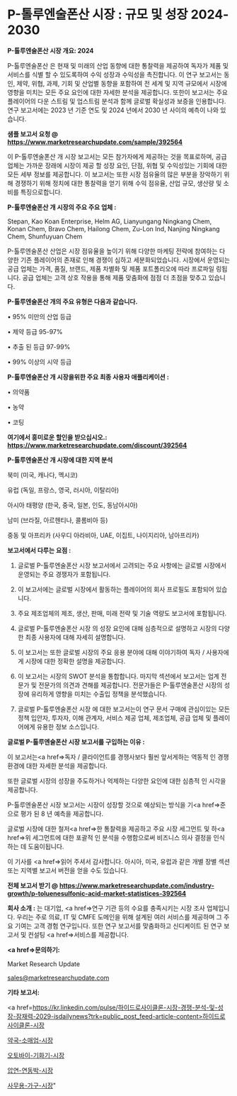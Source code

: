 # P-톨루엔술폰산 시장 : 규모 및 성장 2024-2030

<strong>P-톨루엔술폰산 시장 개요: 2024</strong>

P-톨루엔술폰산 은 현재 및 미래의 산업 동향에 대한 통찰력을 제공하여 독자가 제품 및 서비스를 식별 할 수 있도록하여 수익 성장과 수익성을 촉진합니다. 이 연구 보고서는 동인, 제약, 위협, 과제, 기회 및 산업별 동향을 포함하여 전 세계 및 지역 규모에서 시장에 영향을 미치는 모든 주요 요인에 대한 자세한 분석을 제공합니다. 또한이 보고서는 주요 플레이어의 다운 스트림 및 업스트림 분석과 함께 글로벌 확실성과 보증을 인용합니다. 연구 보고서에는 2023 년 기준 연도 및 2024 년에서 2030 년 사이의 예측이 나와 있습니다.



<strong>샘플 보고서 요청 @ <a href=https://www.marketresearchupdate.com/sample/392564>https://www.marketresearchupdate.com/sample/392564</a></strong>

이 P-톨루엔술폰산 개 시장 보고서는 모든 참가자에게 제공하는 것을 목표로하며, 공급 업체는 가까운 장래에 시장이 제공 할 성장 요인, 단점, 위협 및 수익성있는 기회에 대한 모든 세부 정보를 제공합니다. 이 보고서는 또한 시장 점유율의 많은 부분을 장악하기 위해 경쟁하기 위해 정치에 대한 통찰력을 얻기 위해 수익 점유율, 산업 규모, 생산량 및 소비를 특징으로합니다.



<strong>P-톨루엔술폰산 개 시장의 주요 주요 업체 :</strong>

Stepan, Kao Koan Enterprise, Helm AG, Lianyungang Ningkang Chem, Konan Chem, Bravo Chem, Hailong Chem, Zu-Lon Ind, Nanjing Ningkang Chem, Shunfuyuan Chem

P-톨루엔술폰산 산업은 시장 점유율을 높이기 위해 다양한 마케팅 전략에 참여하는 다양한 기존 플레이어의 존재로 인해 경쟁이 심하고 세분화되었습니다. 시장에서 운영되는 공급 업체는 가격, 품질, 브랜드, 제품 차별화 및 제품 포트폴리오에 따라 프로파일 링됩니다. 공급 업체는 고객 상호 작용을 통해 제품 맞춤화에 점점 더 초점을 맞추고 있습니다.



<strong>P-톨루엔술폰산 개의 주요 유형은 다음과 같습니다.</strong>

• 95% 미만의 산업 등급

• 제약 등급 95-97%

• 추출 된 등급 97-99%

• 99% 이상의 시약 등급



<strong>P-톨루엔술폰산 개 시장을위한 주요 최종 사용자 애플리케이션 :</strong>

• 의약품

• 농약

• 코팅



<strong>여기에서 흥미로운 할인을 받으십시오.: <a href=https://www.marketresearchupdate.com/discount/392564>https://www.marketresearchupdate.com/discount/392564</a></strong>



<strong>P-톨루엔술폰산 개 시장에 대한 지역 분석</strong>

북미 (미국, 캐나다, 멕시코)

유럽 (독일, 프랑스, 영국, 러시아, 이탈리아)

아시아 태평양 (한국, 중국, 일본, 인도, 동남아시아)

남미 (브라질, 아르헨티나, 콜롬비아 등)

중동 및 아프리카 (사우디 아라비아, UAE, 이집트, 나이지리아, 남아프리카)



<strong>보고서에서 다루는 요점 :</strong>

1. 글로벌 P-톨루엔술폰산 시장 보고서에서 고려되는 주요 사항에는 글로벌 시장에서 운영되는 주요 경쟁자가 포함됩니다.

2. 이 보고서에는 글로벌 시장에서 활동하는 플레이어의 회사 프로필도 포함되어 있습니다.

3. 주요 제조업체의 제조, 생산, 판매, 미래 전략 및 기술 역량도 보고서에 포함됩니다.

4. 글로벌 P-톨루엔술폰산 시장 의 성장 요인에 대해 심층적으로 설명하고 시장의 다양한 최종 사용자에 대해 자세히 설명합니다.

5. 이 보고서는 또한 글로벌 시장의 주요 응용 분야에 대해 이야기하여 독자 / 사용자에게 시장에 대한 정확한 설명을 제공합니다.

6. 이 보고서는 시장의 SWOT 분석을 통합합니다. 마지막 섹션에서 보고서는 업계 전문가 및 전문가의 의견과 견해를 제공합니다. 전문가들은 P-톨루엔술폰산 시장의 성장에 유리하게 영향을 미치는 수출입 정책을 분석했습니다.

7. 글로벌 P-톨루엔술폰산 시장 에 대한 보고서는이 연구 문서 구매에 관심이있는 모든 정책 입안자, 투자자, 이해 관계자, 서비스 제공 업체, 제조업체, 공급 업체 및 플레이어에게 유용한 정보 소스입니다.



<strong>글로벌 P-톨루엔술폰산 시장 보고서를 구입하는 이유 :</strong>

이 보고서는<a href=>독자 / 클</a>라이언트를 경쟁사보다 훨씬 앞서게하는 역동적 인 경쟁 환경에 대한 자세한 분석을 제공합니다.

또한 글로벌 시장의 성장을 주도하거나 억제하는 다양한 요인에 대한 심층적 인 시각을 제공합니다.

P-톨루엔술폰산 시장 보고서는 시장이 성장할 것으로 예상되는 방식을 기<a href=>준으로</a> 평가 된 8 년 예측을 제공합니다.

글로벌 시장에 대한 철저<a href=>한 통찰력</a>을 제공하고 주요 시장 세그먼트 및 하<a href=>위 세그</a>먼트에 대한 포괄적 인 분석을 수행함으로써 비즈니스 의사 결정을 인식하는 데 도움이됩니다.

이 기사를 <a href=>읽어 주</a>셔서 감사합니다. 아시아, 미국, 유럽과 같은 개별 장별 섹션 또는 지역별 보고서 버전을 얻을 수도 있습니다.



<strong>전체 보고서 받기 @ <a href=https://www.marketresearchupdate.com/industry-growth/p-toluenesulfonic-acid-market-statistices-392564>https://www.marketresearchupdate.com/industry-growth/p-toluenesulfonic-acid-market-statistices-392564</a></strong>



<strong>회사 소개 :</strong>
는 대기업, <a href=>연구 기</a>관 등의 수요를 충족시키는 시장 조사 업체입니다. 우리는 주로 의료, IT 및 CMFE 도메인을 위해 설계된 여러 서비스를 제공하며 그 주요 기여는 고객 경험 연구입니다. 또한 연구 보고서를 맞춤화하고 신디케이트 된 연구 보고서 및 컨설팅 <a href=>서비</a>스를 제공합니다.



<strong><a href=>문의하기:</a></strong>

Market Research Update

sales@marketresearchupdate.com



<strong>기타 보고서:</strong>

<a href=https://kr.linkedin.com/pulse/하이드로사이클론-시장-경쟁-분석-및-성장-잠재력-2029-isdailynews?trk=public_post_feed-article-content>하이드로사이클론-시장</a>

<a href=https://www.linkedin.com/pulse/약국-소매업-시장-현재-및-미래-성장-2029-trend-tracking-tips-360-analysis-kzihf/>약국-소매업-시장</a>

<a href=https://www.linkedin.com/pulse/오토바이-기화기-시장-경쟁-분석-및-성장-잠재력-2029-market-matrix-musings-analysis-s6sjf/>오토바이-기화기-시장</a>

<a href=https://www.linkedin.com/pulse/압연-연동박-시장-경쟁-분석-및-성장-잠재력-2029-trendsetters-talk-360-analysis-snnjf/>압연-연동박-시장</a>

<a href=https://www.linkedin.com/pulse/사무용-가구-시장-현재-및-미래-성장-2030-consumer-connection-compendium-ana-ngvjc/>사무용-가구-시장</a>"
